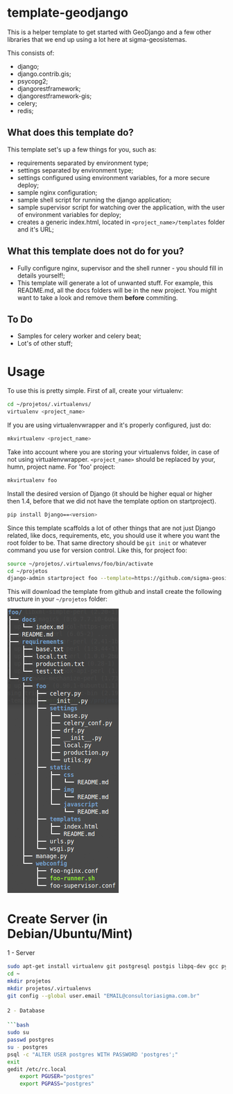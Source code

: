 template-geodjango
==================

This is a helper template to get started with GeoDjango and a few other libraries that
we end up using a lot here at sigma-geosistemas.

This consists of:

* django;
* django.contrib.gis;
* psycopg2;
* djangorestframework;
* djangorestframework-gis;
* celery;
* redis;

## What does this template do?

This template set's up a few things for you, such as:

* requirements separated by environment type;
* settings separated by environment type;
* settings configured using environment variables, for a more secure deploy;
* sample nginx configuration;
* sample shell script for running the django application;
* sample supervisor script for watching over the application, with the user of environment variables for deploy;
* creates a generic index.html, located in ```<project_name>/templates``` folder and it's URL;

## What this template does not do for you?

* Fully configure nginx, supervisor and the shell runner - you should fill in details yourself!;
* This template will generate a lot of unwanted stuff. For example, this README.md, all the docs folders will be in the new project. You might want to take a look and remove them **before** commiting.

## To Do

* Samples for celery worker and celery beat;
* Lot's of other stuff;

# Usage

To use this is pretty simple. First of all, create your virtualenv:

```bash
cd ~/projetos/.virtualenvs/
virtualenv <project_name>
```

If you are using virtualenvwrapper and it's properly configured, just do:

```bash
mkvirtualenv <project_name>
```

Take into account where you are storing your virtualenvs folder, in case of not using virtualenvwrapper. ```<project_name>``` should be replaced by your, humn, project name. For 'foo' project:

```bash
mkvirtualenv foo
```

Install the desired version of Django (it should be higher equal or higher then 1.4, before that we did not have the template option on startproject).

```bash
pip install Django==<version>
```

Since this template scaffolds a lot of other things that are not just Django related,
like docs, requirements, etc, you should use it where you want the root folder to be. That same directory should be ```git init``` or whatever command you use for version control. Like this, for project foo:

```bash
source ~/projetos/.virtualenvs/foo/bin/activate
cd ~/projetos
django-admin startproject foo --template=https://github.com/sigma-geosistemas/template-geodjango/archive/master.zip
```

This will download the template from github and install create the following structure in your ```~/projetos``` folder:

![Template Structure](docs/img/tree.png "Template Structure")

# Create Server (in Debian/Ubuntu/Mint)

1 - Server

```bash
sudo apt-get install virtualenv git postgresql postgis libpq-dev gcc python-pycopg2 python-dev python-setuptools pgadmin3
cd ~
mkdir projetos
mkdir projetos/.virtualenvs
git config --global user.email "EMAIL@consultoriasigma.com.br"

2 - Database

```bash
sudo su
passwd postgres
su - postgres
psql -c "ALTER USER postgres WITH PASSWORD 'postgres';"
exit
gedit /etc/rc.local 
	export PGUSER="postgres"
	export PGPASS="postgres"


